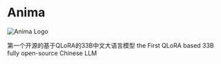 # Anima

![Anima Logo](https://github.com/lyogavin/Anima/blob/main/anima_logo.png?raw=true)


第一个开源的基于QLoRA的33B中文大语言模型 the First QLoRA based 33B fully open-source Chinese LLM
